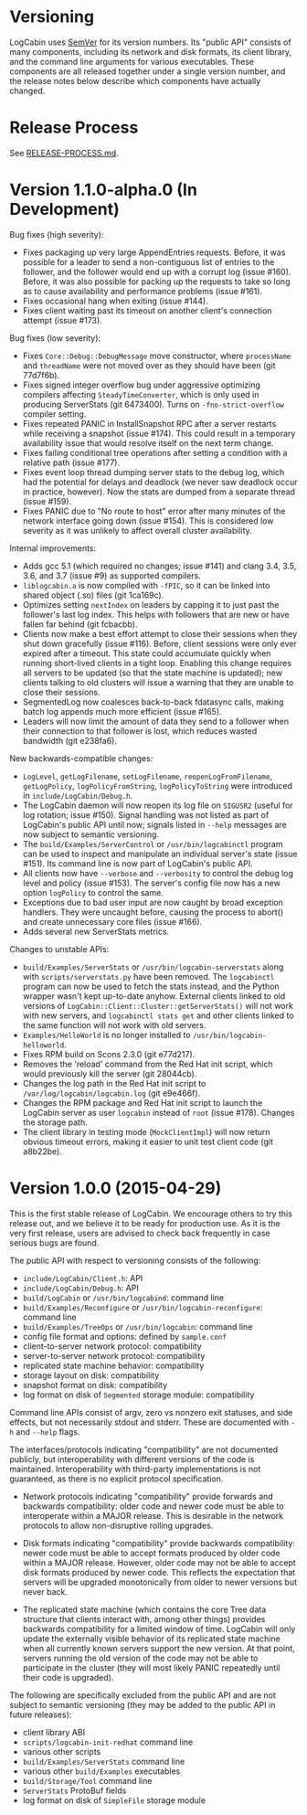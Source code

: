 Versioning
==========

LogCabin uses [SemVer](http://semver.org) for its version numbers. Its "public
API" consists of many components, including its network and disk formats, its
client library, and the command line arguments for various executables. These
components are all released together under a single version number, and the
release notes below describe which components have actually changed.

Release Process
===============

See [RELEASE-PROCESS.md](RELEASE-PROCESS.md).

Version 1.1.0-alpha.0 (In Development)
======================================

Bug fixes (high severity):

- Fixes packaging up very large AppendEntries requests. Before, it was possible
  for a leader to send a non-contiguous list of entries to the follower, and
  the follower would end up with a corrupt log (issue #160). Before, it was
  also possible for packing up the requests to take so long as to cause
  availability and performance problems (issue #161).
- Fixes occasional hang when exiting (issue #144).
- Fixes client waiting past its timeout on another client's connection attempt
  (issue #173).

Bug fixes (low severity):

- Fixes `Core::Debug::DebugMessage` move constructor, where `processName` and
  `threadName` were not moved over as they should have been (git 77d7f6b).
- Fixes signed integer overflow bug under aggressive optimizing compilers
  affecting `SteadyTimeConverter`, which is only used in producing ServerStats
  (git 6473400). Turns on `-fno-strict-overflow` compiler setting.
- Fixes repeated PANIC in InstallSnapshot RPC after a server restarts while
  receiving a snapshot (issue #174). This could result in a temporary
  availability issue that would resolve itself on the next term change.
- Fixes failing conditional tree operations after setting a condition with a
  relative path (issue #177).
- Fixes event loop thread dumping server stats to the debug log, which had the
  potential for delays and deadlock (we never saw deadlock occur in practice,
  however). Now the stats are dumped from a separate thread (issue #159).
- Fixes PANIC due to "No route to host" error after many minutes of the network
  interface going down (issue #154). This is considered low severity as it was
  unlikely to affect overall cluster availability.

Internal improvements:

- Adds gcc 5.1 (which required no changes; issue #141) and clang 3.4, 3.5, 3.6,
  and 3.7 (issue #9) as supported compilers.
- `liblogcabin.a` is now compiled with `-fPIC`, so it can be linked into shared
  object (.so) files (git 1ca169c).
- Optimizes setting `nextIndex` on leaders by capping it to just past the
  follower's last log index. This helps with followers that are new or have
  fallen far behind (git fcbacbb).
- Clients now make a best effort attempt to close their sessions when they shut
  down gracefully (issue #116). Before, client sessions were only ever expired
  after a timeout. This state could accumulate quickly when running short-lived
  clients in a tight loop. Enabling this change requires all servers to be
  updated (so that the state machine is updated); new clients talking to old
  clusters will issue a warning that they are unable to close their sessions.
- SegmentedLog now coalesces back-to-back fdatasync calls, making batch log
  appends much more efficient (issue #165).
- Leaders will now limit the amount of data they send to a follower when their
  connection to that follower is lost, which reduces wasted bandwidth
  (git e238fa6).

New backwards-compatible changes:

- `LogLevel`, `getLogFilename`, `setLogFilename`, `reopenLogFromFilename`,
  `getLogPolicy`, `logPolicyFromString`, `logPolicyToString` were introduced in
  `include/LogCabin/Debug.h`.
- The LogCabin daemon will now reopen its log file on `SIGUSR2` (useful for log
  rotation; issue #150). Signal handling was not listed as part of LogCabin's
  public API until now; signals listed in `--help` messages are now subject to
  semantic versioning.
- The `build/Examples/ServerControl` or `/usr/bin/logcabinctl` program can be
  used to inspect and manipulate an individual server's state (issue #151). Its
  command line is now part of LogCabin's public API.
- All clients now have `--verbose` and `--verbosity` to control the debug log
  level and policy (issue #153). The server's config file now has a new option
  `logPolicy` to control the same.
- Exceptions due to bad user input are now caught by broad exception handlers.
  They were uncaught before, causing the process to abort() and create
  unnecessary core files (issue #166).
- Adds several new ServerStats metrics.

Changes to unstable APIs:

- `build/Examples/ServerStats` or `/usr/bin/logcabin-serverstats` along with
  `scripts/serverstats.py` have been removed. The `logcabinctl` program can now
  be used to fetch the stats instead, and the Python wrapper wasn't kept
  up-to-date anyhow. External clients linked to old versions of
  `LogCabin::Client::Cluster::getServerStats()` will not work with new servers,
  and `logcabinctl stats get` and other clients linked to the same function will
  not work with old servers.
- `Examples/HelloWorld` is no longer installed to
  `/usr/bin/logcabin-helloworld`.
- Fixes RPM build on Scons 2.3.0 (git e77d217).
- Removes the 'reload' command from the Red Hat init script, which would
  previously kill the server (git 28044cb).
- Changes the log path in the Red Hat init script to
  `/var/log/logcabin/logcabin.log` (git e9e466f).
- Changes the RPM package and Red Hat init script to launch the LogCabin server
  as user `logcabin` instead of `root` (issue #178). Changes the storage path.
- The client library in testing mode (`MockClientImpl`) will now return obvious
  timeout errors, making it easier to unit test client code (git a8b22be).

Version 1.0.0 (2015-04-29)
==========================

This is the first stable release of LogCabin. We encourage others to try this
release out, and we believe it to be ready for production use. As it is the
very first release, users are advised to check back frequently in case serious
bugs are found.

The public API with respect to versioning consists of the following:

- `include/LogCabin/Client.h`: API
- `include/LogCabin/Debug.h`: API
- `build/LogCabin` or `/usr/bin/logcabind`: command line
- `build/Examples/Reconfigure` or `/usr/bin/logcabin-reconfigure`: command line
- `build/Examples/TreeOps` or `/usr/bin/logcabin`: command line
- config file format and options: defined by `sample.conf`
- client-to-server network protocol: compatibility
- server-to-server network protocol: compatibility
- replicated state machine behavior: compatibility
- storage layout on disk: compatibility
- snapshot format on disk: compatibility
- log format on disk of `Segmented` storage module: compatibility

Command line APIs consist of argv, zero vs nonzero exit statuses, and side
effects, but not necessarily stdout and stderr. These are documented with `-h`
and `--help` flags.

The interfaces/protocols indicating "compatibility" are not documented
publicly, but interoperability with different versions of the code is
maintained. Interoperability with third-party implementations is not
guaranteed, as there is no explicit protocol specification.

- Network protocols indicating "compatibility" provide forwards and backwards
  compatibility: older code and newer code must be able to interoperate within
  a MAJOR release. This is desirable in the network protocols to allow
  non-disruptive rolling upgrades.

- Disk formats indicating "compatibility" provide backwards compatibility:
  newer code must be able to accept formats produced by older code within a
  MAJOR release. However, older code may not be able to accept disk formats
  produced by newer code. This reflects the expectation that servers will be
  upgraded monotonically from older to newer versions but never back.

- The replicated state machine (which contains the core Tree data structure
  that clients interact with, among other things) provides backwards
  compatibility for a limited window of time. LogCabin will only update the
  externally visible behavior of its replicated state machine when all
  currently known servers support the new version. At that point, servers
  running the old version of the code may not be able to participate in the
  cluster (they will most likely PANIC repeatedly until their code is
  upgraded).


The following are specifically excluded from the public API and are not subject
to semantic versioning (they may be added to the public API in future
releases):

- client library ABI
- `scripts/logcabin-init-redhat` command line
- various other scripts
- `build/Examples/ServerStats` command line
- various other `build/Examples` executables
- `build/Storage/Tool` command line
- `ServerStats` ProtoBuf fields
- log format on disk of `SimpleFile` storage module
